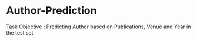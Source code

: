 # Author-Prediction

Task Objective : Predicting Author based on Publications, Venue and Year in the test set  
